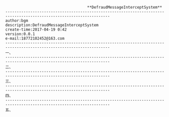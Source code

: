                                         **DefraudMessageInterceptSystem**
    --------------------------------------------------------------------------------------------------------------------
    author:bgm
    description:DefraudMessageInterceptSystem
    create-time:2017-04-19 0:42
    version:0.0.1
    e-mail:18772102452@163.com
    --------------------------------------------------------------------------------------------------------------------
    一、
    --------------------------------------------------------------------------------------------------------------------
    二、
    --------------------------------------------------------------------------------------------------------------------
    三、
    --------------------------------------------------------------------------------------------------------------------
    四、
    --------------------------------------------------------------------------------------------------------------------
    五、

